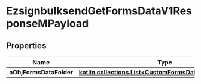 
# EzsignbulksendGetFormsDataV1ResponseMPayload

## Properties
Name | Type | Description | Notes
------------ | ------------- | ------------- | -------------
**aObjFormsDataFolder** | [**kotlin.collections.List&lt;CustomFormsDataFolderResponse&gt;**](CustomFormsDataFolderResponse.md) |  | 




